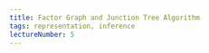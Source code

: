```yaml
---
title: Factor Graph and Junction Tree Algorithm
tags: representation, inference
lectureNumber: 5
---
```

